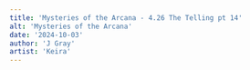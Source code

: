 ```yaml
---
title: 'Mysteries of the Arcana - 4.26 The Telling pt 14'
alt: 'Mysteries of the Arcana'
date: '2024-10-03'
author: 'J Gray'
artist: 'Keira'
---
```

